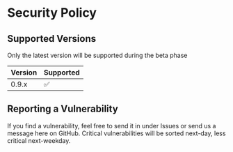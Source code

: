 # Security Policy

## Supported Versions
Only the latest version will be supported during the beta phase

| Version | Supported          |
| ------- | ------------------ |
| 0.9.x   | :white_check_mark: |


## Reporting a Vulnerability

If you find a vulnerability, feel free to send it in under Issues or send us a message here on GitHub. 
Critical vulnerabilities will be sorted next-day, less critical next-weekday. 
